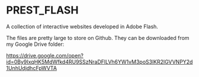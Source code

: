# PREST_FLASH
A collection of interactive websites developed in Adobe Flash.

The files are pretty large to store on Github. They can be downloaded from my Google Drive folder: 

https://drive.google.com/open?id=0By9IxqHK5MdWfkd4RU9SSzNraDFlLVh6YW1vM3poS3lKR2lGVVNPY2d1UnhUdjdhcFpWVTA
